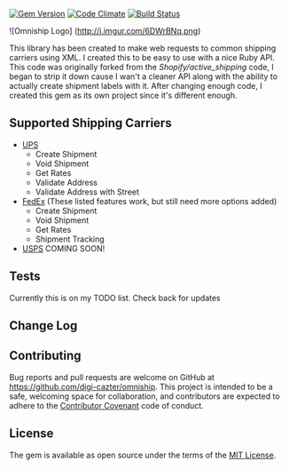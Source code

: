 [![Gem Version](https://badge.fury.io/rb/omniship.png)](http://badge.fury.io/rb/omniship) [![Code Climate](https://codeclimate.com/github/Digi-Cazter/omniship.png)](https://codeclimate.com/github/Digi-Cazter/omniship) [![Build Status](https://travis-ci.org/Digi-Cazter/omniship.svg)](https://travis-ci.org/Digi-Cazter/omniship)

![Omniship Logo]
(http://i.imgur.com/6DWrBNq.png)

This library has been created to make web requests to common shipping carriers using XML.  I created this to be easy to use with a nice Ruby API.  This code was originally forked from the *Shopify/active_shipping* code, I began to strip it down cause I wan't a cleaner API along with the ability to actually create shipment labels with it.  After changing enough code, I created this gem as its own project since it's different enough.

## Supported Shipping Carriers

* [UPS](http://www.ups.com)
  - Create Shipment
  - Void Shipment
  - Get Rates
  - Validate Address
  - Validate Address with Street
* [FedEx](http://www.fedex.com) (These listed features work, but still need more options added)
  - Create Shipment
  - Void Shipment
  - Get Rates
  - Shipment Tracking
* [USPS](http://www.usps.com) COMING SOON!

## Tests

Currently this is on my TODO list. Check back for updates

## Change Log

## Contributing

Bug reports and pull requests are welcome on GitHub at https://github.com/digi-cazter/omniship. This project is intended to be a safe, welcoming space for collaboration, and contributors are expected to adhere to the [Contributor Covenant](www.contributor-covenant.org) code of conduct.


## License

The gem is available as open source under the terms of the [MIT License](http://opensource.org/licenses/MIT).
